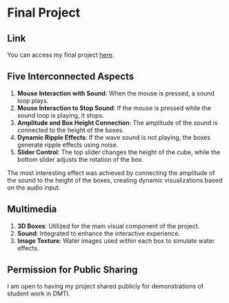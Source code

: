 # Final Project

## Link
You can access my final project [here](https://github.com/parkeeeeeeeeer/computational-art-spring2024/tree/main/assignments/final).

## Five Interconnected Aspects
1. **Mouse Interaction with Sound**: When the mouse is pressed, a sound loop plays.
2. **Mouse Interaction to Stop Sound**: If the mouse is pressed while the sound loop is playing, it stops.
3. **Amplitude and Box Height Connection**: The amplitude of the sound is connected to the height of the boxes.
4. **Dynamic Ripple Effects**: If the wave sound is not playing, the boxes generate ripple effects using noise.
5. **Slider Control**: The top slider changes the height of the cube, while the bottom slider adjusts the rotation of the box.

The most interesting effect was achieved by connecting the amplitude of the sound to the height of the boxes, creating dynamic visualizations based on the audio input.

## Multimedia
1. **3D Boxes**: Utilized for the main visual component of the project.
2. **Sound**: Integrated to enhance the interactive experience.
3. **Image Texture**: Water images used within each box to simulate water effects.

## Permission for Public Sharing
I am open to having my project shared publicly for demonstrations of student work in DMTI.